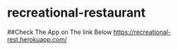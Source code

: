 # recreational-restaurant
##Check The App on The link Below
https://recreational-rest.herokuapp.com/ 
